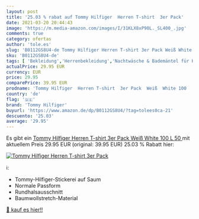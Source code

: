 ```yaml
---
layout: post
title: '25.03 % rabat auf Tommy Hilfiger  Herren T-shirt  3er Pack'
date: 2021-03-20 20:44:43
image: 'https://m.media-amazon.com/images/I/31KLX8xP90L._SL400_.jpg'
comments: true
category: ofertas
author: 'tole.es'
slug: 'B0112GS8U4-de Tommy Hilfiger Herren T-shirt 3er Pack Weiß White 100 L 50'
sku: 'B0112GS8U4-de'
tags: [ 'Bekleidung','Herrenbekleidung','Nachtwäsche & Bademäntel für Herren','Schlafanzugoberteile für Herren','tommy hilfiger', ]
actualPrice: 29.95 EUR
currency: EUR
price: 29.95
comparePrice: 39.95 EUR
prodname: 'Tommy Hilfiger  Herren T-shirt  3er Pack  Weiß  White 100   L  50 '
country: 'de'
flag: '🇩🇪'
brand: 'Tommy Hilfiger'
buyurl: 'https://www.amazon.de/dp/B0112GS8U4/?tag=tolees0ca-21'
descuento: '25.03'
average: '29.95'
---
```


Es gibt ein [Tommy Hilfiger  Herren T-shirt  3er Pack  Weiß  White 100   L  50 ](https://www.amazon.de/dp/B0112GS8U4/?tag=tolees0ca-21) mit aktuellem Preis 29.95 EUR (original: 39.95 EUR) 25.03 % Rabatt hier:

[![Tommy Hilfiger  Herren T-shirt  3er Pack](https://m.media-amazon.com/images/I/31KLX8xP90L._SL400_.jpg)](https://www.amazon.de/dp/B0112GS8U4/?tag=tolees0ca-21)

ℹ️:

- Tommy-Hilfiger-Stickerei auf Saum
- Normale Passform
- Rundhalsausschnitt
- Baumwollstretch-Material

[🛒 kauf es hier!!](https://www.amazon.de/dp/B0112GS8U4/?tag=tolees0ca-21)
